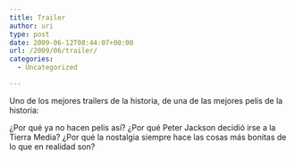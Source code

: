 ```yaml
---
title: Trailer
author: uri
type: post
date: 2009-06-12T08:44:07+00:00
url: /2009/06/trailer/
categories:
  - Uncategorized

---
```

Uno de los mejores trailers de la historia, de una de las mejores pelis de la historia:

<p style="text-align: center;">
</p>

¿Por qué ya no hacen pelis así? ¿Por qué Peter Jackson decidió irse a la Tierra Media? ¿Por qué la nostalgia siempre hace las cosas más bonitas de lo que en realidad son?